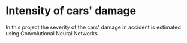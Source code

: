 # Intensity of cars' damage
In this project the severity of the cars' damage in accident is estimated using Convolutional Neural Networks
